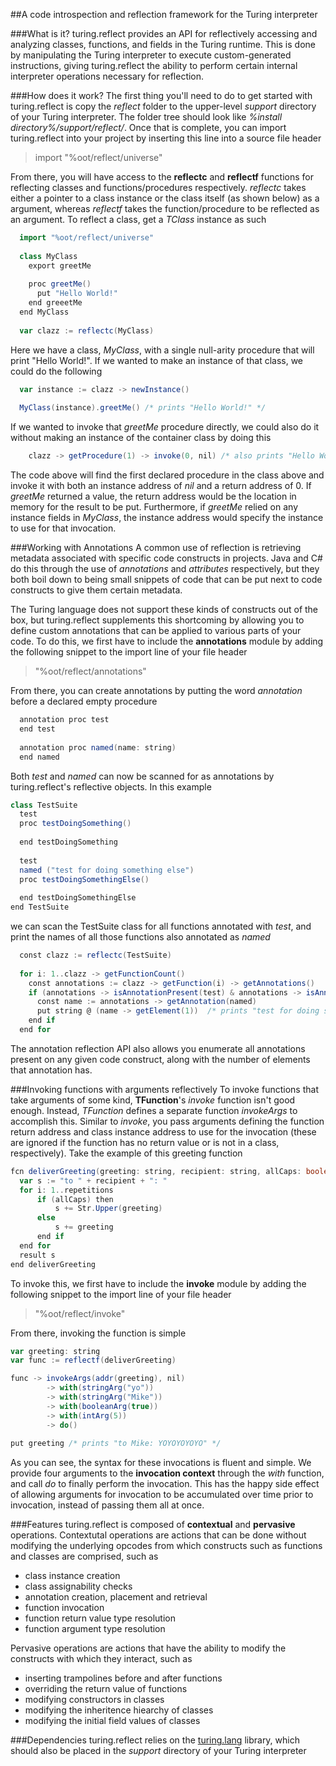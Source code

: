 ##A code introspection and reflection framework for the Turing interpreter

###What is it?
turing.reflect provides an API for reflectively accessing and analyzing classes, functions, and fields in the Turing runtime.
This is done by manipulating the Turing interpreter to execute custom-generated instructions, giving turing.reflect the ability to perform certain internal interpreter operations necessary for reflection.

###How does it work?
The first thing you'll need to do to get started with turing.reflect is copy the *reflect* folder to the upper-level *support* directory of your Turing interpreter. The folder tree should look like *%install directory%/support/reflect/*.
Once that is complete, you can import turing.reflect into your project by inserting this line into a source file header
> import "%oot/reflect/universe"

From there, you will have access to the **reflectc** and **reflectf** functions for reflecting classes and functions/procedures respectively. *reflectc* takes either a pointer to a class instance or the class itself (as shown below) as a argument, whereas *reflectf* takes the function/procedure to be reflected as an argument.
To reflect a class, get a *TClass* instance as such
```scala
  import "%oot/reflect/universe"
  
  class MyClass
    export greetMe
    
    proc greetMe()
      put "Hello World!"
    end greeetMe
  end MyClass
  
  var clazz := reflectc(MyClass)
```

Here we have a class, *MyClass*, with a single null-arity procedure that will print "Hello World!". If we wanted to make an instance of that class, we could do the following
```scala
  var instance := clazz -> newInstance()
  
  MyClass(instance).greetMe() /* prints "Hello World!" */
```

If we wanted to invoke that *greetMe* procedure directly, we could also do it without making an instance of the container class by doing this
```scala
    clazz -> getProcedure(1) -> invoke(0, nil) /* also prints "Hello World!" */
```

The code above will find the first declared procedure in the class above and invoke it with both an instance address of *nil* and a return address of 0. If *greetMe* returned a value, the return address would be the location in memory for the result to be put. Furthermore, if *greetMe* relied on any instance fields in *MyClass*, the instance address would specify the instance to use for that invocation.

###Working with Annotations
A common use of reflection is retrieving metadata associated with specific code constructs in projects. Java and C# do this through the use of *annotations* and *attributes* respectively, but they both boil down to being small snippets of code that can be put next to code constructs to give them certain metadata.

The Turing language does not support these kinds of constructs out of the box, but turing.reflect supplements this shortcoming by allowing you to define custom annotations that can be applied to various parts of your code. To do this, we first have to include the **annotations** module by adding the following snippet to the import line of your file header
> "%oot/reflect/annotations"

From there, you can create annotations by putting the word *annotation* before a declared empty procedure
```scala
  annotation proc test
  end test
  
  annotation proc named(name: string)
  end named
```

Both *test* and *named* can now be scanned for as annotations by turing.reflect's reflective objects. In this example
```scala
class TestSuite
  test
  proc testDoingSomething()
  
  end testDoingSomething
  
  test
  named ("test for doing something else")
  proc testDoingSomethingElse()
  
  end testDoingSomethingElse
end TestSuite
```

we can scan the TestSuite class for all functions annotated with *test*, and print the names of all those functions also annotated as *named*
```scala
  const clazz := reflectc(TestSuite)
  
  for i: 1..clazz -> getFunctionCount()
    const annotations := clazz -> getFunction(i) -> getAnnotations()
    if (annotations -> isAnnotationPresent(test) & annotations -> isAnnotationPresent(named)) then
      const name := annotations -> getAnnotation(named)
      put string @ (name -> getElement(1))  /* prints "test for doing something else" */
    end if
  end for
```

The annotation reflection API also allows you enumerate all annotations present on any given code construct, along with the number of elements that annotation has.

###Invoking functions with arguments reflectively
To invoke functions that take arguments of some kind, **TFunction**'s *invoke* function isn't good enough. Instead, *TFunction* defines a separate function *invokeArgs* to accomplish this. Similar to *invoke*, you pass arguments defining the function return address and class instance address to use for the invocation (these are ignored if the function has no return value or is not in a class, respectively).
Take the example of this greeting function
```scala
fcn deliverGreeting(greeting: string, recipient: string, allCaps: boolean, repetitions: int): string
  var s := "to " + recipient + ": "
  for i: 1..repetitions
      if (allCaps) then
          s += Str.Upper(greeting)
      else
          s += greeting
      end if
  end for
  result s
end deliverGreeting
```

To invoke this, we first have to include the **invoke** module by adding the following snippet to the import line of your file header
> "%oot/reflect/invoke"

From there, invoking the function is simple

```scala
var greeting: string
var func := reflectf(deliverGreeting)

func -> invokeArgs(addr(greeting), nil)
        -> with(stringArg("yo"))
        -> with(stringArg("Mike"))
        -> with(booleanArg(true))
        -> with(intArg(5))
        -> do()
        
put greeting /* prints "to Mike: YOYOYOYOYO" */
```

As you can see, the syntax for these invocations is fluent and simple. We provide four arguments to the **invocation context** through the *with* function, and call *do* to finally perform the invocation. This has the happy side effect of allowing arguments for invocation to be accumulated over time prior to invocation, instead of passing them all at once.

###Features
turing.reflect is composed of **contextual** and **pervasive** operations.
Contextutal operations are actions that can be done without modifying the underlying opcodes from which constructs such as functions and classes are comprised, such as
  * class instance creation
  * class assignability checks
  * annotation creation, placement and retrieval
  * function invocation
  * function return value type resolution
  * function argument type resolution

Pervasive operations are actions that have the ability to modify the constructs with which they interact, such as
  * inserting trampolines before and after functions
  * overriding the return value of functions
  * modifying constructors in classes
  * modifying the inheritence hiearchy of classes
  * modifying the initial field values of classes

###Dependencies
turing.reflect relies on the [turing.lang](https://github.com/foundry27/turing.lang) library, which should also be placed in the *support* directory of your Turing interpreter
